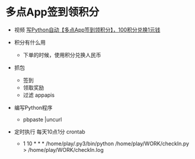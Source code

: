 # 多点App签到领积分

- 视频 [写Python自动【多点App签到领积分】，100积分兑换1元钱](https://www.bilibili.com/video/av91889395/)

- 积分有什么用
    - 下单的时候，使用积分兑换人民币

- 抓包
    - 签到
    - 领取奖励
    - 过滤 appapis


- 编写Python程序
    -  pbpaste |uncurl



- 定时执行 每天10点1分 crontab 
    - 1 10 * * * /home/play/.py3/bin/python /home/play/WORK/checkIn.py > /home/play/WORK/checkIn.log